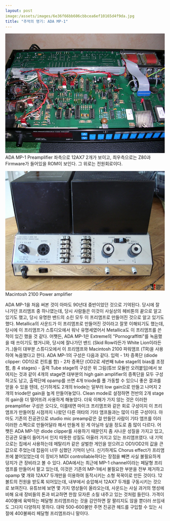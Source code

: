 ```yaml
---
layout: post
image:/assets/images/6e36f66bb606cbbcea6ef10165d4f9da.jpg
title: "추억의 명기: ADA MP-1"
---
```


![image](/assets/images/6e36f66bb606cbbcea6ef10165d4f9da.jpg)ADA MP-1 Preamplifier
좌측으로 12AX7 2개가 보이고, 최우측으로는 Z80과 Firmware가 들어있을 ROM이 보인다. 그 위로는 전원회로이다. 


![image](/assets/images/e5e509e891f494cfa7714413587ef0f3.jpg)Macintosh 2100 Power amplifier




ADA MP-1을 처음 써본 것이 아마도 90년대 중반이었던 것으로 기억된다. 당시에 잘 나가던 프리앰프 중 하나였는데, 당시 사람들은 이것이 사실상의 헤비톤의 끝으로 알고 있기도 했고, 당시 유명한 밴드의 소린 모두 이 프리앰프로 만들어진 것으로 알고 있기도 했다. Metallica의 사운드가 이 프리앰프로 만들어진 것이라고 잘못 이해되기도 했는데, 당시에 이 프리앰프가 스튜디오에서 워낙 유명세였어서 Metallica도 이 프리앰프를 쓴 적이 있긴 했을 것 같다.
어쨋든, ADA MP-1은 Extreme의 "Pornograffitti"를 녹음했을 때 쓰이기도 했거니와, 당시에 잘나가던 밴드 (Skid Row라든가 White Lion이라든가..)들이 대부분 스튜디오에서 이 프리앰프와 Macintosh 2100 파워앰프 (TR)을 사용하여 녹음했다고 한다. 
ADA MP-1의 구성은 다음과 같다.
입력 - 1차 증폭단 (diode clipper: OD1으로 컨트롤 함) - 2차 증폭단 (OD2로 세번째 tube stage의 bias를 조정함, 총 4 stages) - 출력
Tube stage의 구성은 위 그림(튜브 모듈만 오려붙임)에서 보여지는 것과 같이 4개의 stage면 대부분의 high gain amplifier의 증폭단을 모두 구성하고도 남고, 출력단에 opamp를 쓰면 4개 triode를 풀 가동할 수 있으니 좋은 결과를 얻을 수 있을 텐데, 신기하게도 2개의 triode는 일부러 low gain으로 만들고 나머지 2개의 triode만 gain을 높게 만들어놓았다. Clean mode로 설정하면 전반의 2개 stage의 gain을 더 떨어뜨려 사용하게 해놓았다.
더욱 이해가 가지 않는 것은 이러한 preamplifier 구성은 오디오, 이를테면 마이크 프리앰프와 같은 회로 구성이지 이 프리앰프가 만들어질 시점까지 나왔던 다른 여타의 기타 앰프들과는 많이 다른 구성이다. 아마도 기존의 진공관으로 studio mic preamp같은 걸 만들던 사람이 기타 앰프를 이러 이러한 스펙으로 만들어달라 해서 만들게 된 게 아닐까 싶을 정도로 좀 많이 다르다.
어쨋든 ADA MP-1은 diode clipper를 사용하기 때문인지 좀 사나운 성질을 가지고 있고, 진공관 모듈이 들어가서 인지 따뜻한 성질도 아울러 가지고 있는 프리앰프였다. 내 기억으로는 집에서 사용하는데 메탈리카 같은 살벌한 게인을 얻으려고 OD1/OD2의 값을 큰 값으로 주었는데 잡음이 너무 심했던 기억이 난다. 신기하게도 Chorus effect가 프리앰프에 붙어있었는데 이 장비가 MIDI controllable하다는 장점을 빼면 사실 불필요하게 덩치가 큰 장비라고 볼 수 있다.
ADA에서는 최근에 MP-1 channel이라는 페달형 프리앰프를 만들어서 팔고 있는데, 이것은 기존의 MP-1에서 불필요한 부분을 전부 제거하고 opamp 몇 개와 12AX7 두개만을 이용하여 동작시키는 소형 꾹꾹이로 만든 것이다. 12볼트의 전원을 받도록 되어있는데, 내부에서 승압해서 12AX7 두개를 구동시키는 것으로 보여진다. 유튜브에 보면 몇 가지 영상들이 올라오는데, 사운드는 사실 과거의 명성에 비해 요새 장비들의 톤과 비교하면 한참 모자른 소릴 내주고 있는 것처럼 들린다.
가격이 400불에 육박하는 페달형 프리앰프라는 것을 감안하면 잘 팔리지도 않을 뿐더러 쓰임새도 그다지 다양하지 못하다. 대략 500-600불만 주면 진공관 헤드를 구입할 수 있는 시절에 400불짜리 페달형 프리앰프라니 말이다.





